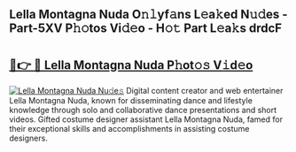 ## Lella Montagna Nuda O𝚗𝚕yf𝚊ns L𝚎a𝚔ed N𝚞𝚍es - Part-5XV P𝚑𝚘tos Vi𝚍𝚎o - H𝚘𝚝 Part L𝚎a𝚔s drdcF

# <h2><a href="http://kf8ct5f.oniu.top/?m=Lella+Montagna+Nuda">🔗👉 🔴 Lella Montagna Nuda P𝚑ot𝚘𝚜 V𝚒d𝚎o</a></h2>

[![Lella Montagna Nuda Nu𝚍e𝚜](https://i.imgur.com/0qMVB7G.gif)](http://kf8ct5f.oniu.top/?m=Lella+Montagna+Nuda)
Digital content creator and web entertainer Lella Montagna Nuda, known for disseminating dance and lifestyle knowledge through solo and collaborative dance presentations and short videos. Gifted costume designer assistant Lella Montagna Nuda, famed for their exceptional skills and accomplishments in assisting costume designers.  
